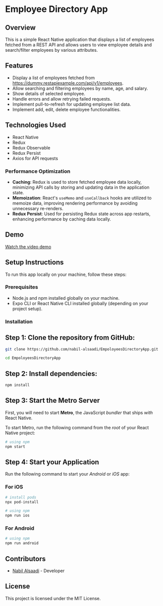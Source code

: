 # Employee Directory App

## Overview

This is a simple React Native application that displays a list of employees fetched from a REST API and allows users to view employee details and search/filter employees by various attributes.

## Features

- Display a list of employees fetched from https://dummy.restapiexample.com/api/v1/employees.
- Allow searching and filtering employees by name, age, and salary.
- Show details of selected employee.
- Handle errors and allow retrying failed requests.
- Implement pull-to-refresh for updating employee list data.
- Implement add, edit, delete employee functionalities.
  
## Technologies Used
- React Native
- Redux
- Redux Observable
- Redux Persist
- Axios for API requests

### Performance Optimization

- **Caching**: Redux is used to store fetched employee data locally, minimizing API calls by storing and updating data in the application state.
- **Memoization**: React's `useMemo` and `useCallback` hooks are utilized to memoize data, improving rendering performance by avoiding unnecessary re-renders.
- **Redux Persist**: Used for persisting Redux state across app restarts, enhancing performance by caching data locally.

## Demo
[Watch the video demo](./employee_demo.mov)

## Setup Instructions

To run this app locally on your machine, follow these steps:

### Prerequisites

- Node.js and npm installed globally on your machine.
- Expo CLI or React Native CLI installed globally (depending on your project setup).

### Installation

## Step 1: Clone the repository from GitHub:
   ```bash
   git clone https://github.com/nabil-alsaadi/EmpoloyeesDirectoryApp.git
   
   cd EmpoloyeesDirectoryApp
   ```
## Step 2: Install dependencies:
   ```bash
   npm install
   ```

## Step 3: Start the Metro Server

First, you will need to start **Metro**, the JavaScript _bundler_ that ships _with_ React Native.

To start Metro, run the following command from the _root_ of your React Native project:

```bash
# using npm
npm start

```

## Step 4: Start your Application

Run the following command to start your _Android_ or _iOS_ app:

### For iOS

```bash
# install pods
npx pod-install

# using npm
npm run ios
```

### For Android

```bash
# using npm
npm run android
```



## Contributors

- [Nabil Alsaadi](https://github.com/nabil-alsaadi) - Developer

## License

This project is licensed under the MIT License.
